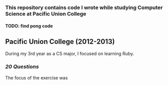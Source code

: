 ### This repository contains code I wrote while studying Computer Science at Pacific Union College

#### TODO: find pong code

## Pacific Union College (2012-2013)
During my 3rd year as a CS major, I focused on learning Ruby.

### *20 Questions*
The focus of the exercise was